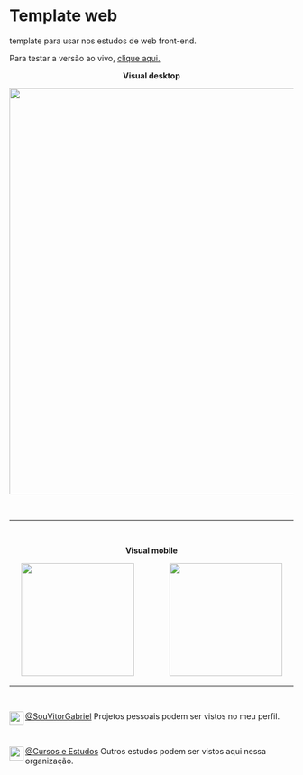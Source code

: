 # Template web
template para usar nos estudos de web front-end.

Para testar a versão ao vivo, [clique aqui.](https://cursos-e-estudos.github.io/template-de-web/)
<br>

<p align="center">
<b> Visual desktop </b>
</p>
<p align="center">
  <img width="720" src="imgs/screenshot1.png">
</p>

<br>

---

<br>


<p align="center">
<b> Visual mobile </b>
</p>
<p align="center">
  <img width="200" src="imgs/screenshot2.png">&nbsp; &nbsp; &nbsp; &nbsp; &nbsp; &nbsp; &nbsp; &nbsp;
  <img width="200" src="imgs/screenshot3.png">
</p>

---

<br>

[<img align="left" width="25" url="https://github.com/souvitorgabriel" src="https://avatars0.githubusercontent.com/u/29991853?s=460&u=416e49036d2486832c45c6cb26c65e24690a3c8a&v=4">](https://github.com/souvitorgabriel) [@SouVitorGabriel](https://github.com/souvitorgabriel) Projetos pessoais podem ser vistos no meu perfil.

<br>

[<img align="left" width="25" url="https://github.com/cursos-e-estudos" src="https://avatars0.githubusercontent.com/u/75458214">](https://github.com/cursos-e-estudos) [@Cursos e Estudos](https://github.com/cursos-e-estudos) Outros estudos podem ser vistos aqui nessa organização.